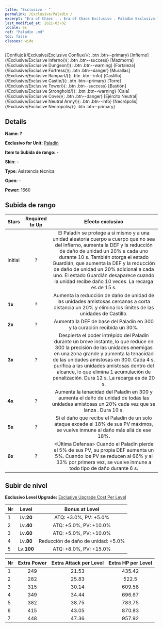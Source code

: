 ```yaml
---
title: "Exclusivo - "
permalink: /Exclusive/Paladin /
excerpt: "Era of Chaos . . Era of Chaos Exclusivo . Paladín Exclusivo."
last_modified_at: 2021-03-02
locale: es
ref: "Paladin .md"
toc: false
classes: wide
---
```

 [Conflujo](/Exclusive/Exclusive Conflux/){: .btn .btn--primary} [Infierno](/Exclusive/Exclusive Inferno/){: .btn .btn--success} [Mazmorra](/Exclusive/Exclusive Dungeon/){: .btn .btn--warning} [Fortaleza](/Exclusive/Exclusive Fortress/){: .btn .btn--danger} [Murallas](/Exclusive/Exclusive Rampart/){: .btn .btn--info} [Castillo](/Exclusive/Exclusive Castle/){: .btn .btn--primary} [Torre](/Exclusive/Exclusive Tower/){: .btn .btn--success} [Bastión](/Exclusive/Exclusive Stronghold/){: .btn .btn--warning} [Cala](/Exclusive/Exclusive Cove/){: .btn .btn--danger} [Ejército Neutral](/Exclusive/Exclusive Neutral Army/){: .btn .btn--info} [Necrópolis](/Exclusive/Exclusive Necropolis/){: .btn .btn--primary} 

## Details
 **Name: ?** 

 **Exclusivo for Unit:** [Paladín](/units/Paladin/) 

 **Item to Subida de rango:** -

 **Skin:** -

 **Type:** Asistencia técnica

 **Open:** -

 **Power:** 1660

## Subida de rango

  |     Stars    |  Required to Up | Efecto exclusivo |
  |:-------------|:---------------:|:---------------:|
  |  Initial  | ? | <Guardia Imperecedera> El Paladín se protege a sí mismo y a una unidad aleatoria cuerpo a cuerpo que no sea del Infierno, aumenta la DEF y la reducción de daño de unidad un 20% a cada uno durante 10 s. También otorga el estado Guardián, que aumenta la DEF y la reducción de daño de unidad un 20% adicional a cada uno. El estado Guardián desaparece cuando la unidad recibe daño 10 veces. La recarga es de 15 s. |
  | **1x** <i class="fas fa-star"/> | ? | Aumenta la reducción de daño de unidad de las unidades amistosas cercanas a corta distancia un 20% y elimina los límites de las unidades de Castillo. |
  | **2x** <i class="fas fa-star"/> | ? | Aumenta la DEF de base del Paladín en 300 y la curación recibida un 30%. |
  | **3x** <i class="fas fa-star"/> | ? | <Orador Fiel> Despierta el poder intrépido del Paladín durante un breve instante, lo que reduce en 300 la precisión de las unidades enemigas en una zona grande y aumenta la tenacidad de las unidades amistosas en 300. Cada 4 s, purifica a las unidades amistosas dentro del alcance, lo que elimina 1 acumulación de penalización. Dura 12 s. La recarga es de 20 s. |
  | **4x** <i class="fas fa-star"/> | ? | Aumenta la tenacidad del Paladín en 300 y aumenta el daño de unidad de todas las unidades amistosas un 20% cada vez que se lanza <Orador Fiel>. Dura 10 s. |
  | **5x** <i class="fas fa-star"/> | ? | Si el daño que recibe el Paladín de un solo ataque excede el 18% de sus PV máximos, se vuelve inmune al daño más allá de ese 18%. |
  | **6x** <i class="fas fa-star"/> | ? | <Última Defensa> Cuando el Paladín pierde el 5% de sus PV, su propia DEF aumenta un 5%. Cuando los PV se reducen al 66% y al 33% por primera vez, se vuelve inmune a todo tipo de daño durante 6 s. |


## Subir de nivel
 **Exclusivo Level Upgrade:** [Exclusive Upgrade Cost Per Level](/Exclusive/ExclusiveUpgradeCostPerLevel/)

  |  Nr  |   Level  | Bonus at Level |
  |:-----|:--------:|:--------------:|
  | 1 | Lv.**20** | ATQ: +3.0%, PV: +5.0% |
  | 2 | Lv.**40** | ATQ: +5.0%, PV: +10.0% |
  | 3 | Lv.**60** | ATQ: +5.0%, PV: +10.0% |
  | 4 | Lv.**80** | Reducción de daño de unidad: +5.0% |
  | 5 | Lv.**100** | ATQ: +8.0%, PV: +15.0% |


  |  Nr  |  Extra Power | Extra Attack per Level | Extra HP per Level |
  |:-----|:--------:|:--------:|:--------:|
  | 1 | 249 | 21.53 | 435.42 |
  | 2 | 282 | 25.83 | 522.5 |
  | 3 | 315 | 30.14 | 609.58 |
  | 4 | 349 | 34.44 | 696.67 |
  | 5 | 382 | 38.75 | 783.75 |
  | 6 | 415 | 43.05 | 870.83 |
  | 7 | 448 | 47.36 | 957.92 |


